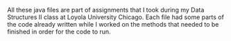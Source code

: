 All these java files are part of assignments that I took during my Data Structures II 
class at Loyola University Chicago. Each file had some parts of the code already written
while I worked on the methods that needed to be finished in order for the code to run.
